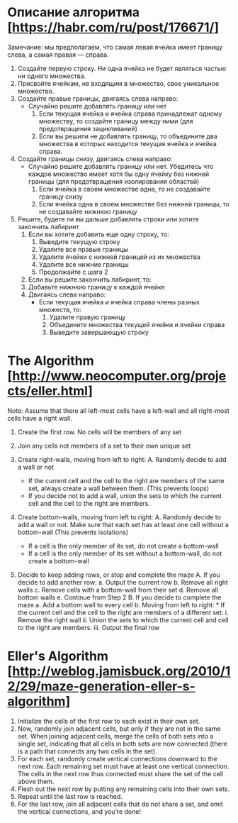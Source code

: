 Описание алгоритма [https://habr.com/ru/post/176671/]
==================

Замечание: мы предполагаем, что самая левая ячейка имеет границу слева, а самая правая — справа.

1. Создайте первую строку. Ни одна ячейка не будет являться частью ни одного множества.
2. Присвойте ячейкам, не входящим в множество, свое уникальное множество.
3. Создайте правые границы, двигаясь слева направо:
   * Случайно решите добавлять границу или нет
     1. Если текущая ячейка и ячейка справа принадлежат одному множеству, то создайте границу между ними (для предотвращения зацикливаний)
     2. Если вы решили не добавлять границу, то объедините два множества в которых находится текущая ячейка и ячейка справа.
4. Создайте границы снизу, двигаясь слева направо:
   * Случайно решите добавлять границу или нет. Убедитесь что каждое множество имеет хотя бы одну ячейку без нижней границы (для предотвращения изолирования областей)
     1. Если ячейка в своем множестве одна, то не создавайте границу снизу
     2. Если ячейка одна в своем множестве без нижней границы, то не создавайте нижнюю границу
5. Решите, будете ли вы дальше добавлять строки или хотите закончить лабиринт
   1. Если вы хотите добавить еще одну строку, то:
      1. Выведите текущую строку
      2. Удалите все правые границы
      3. Удалите ячейки с нижней границей из их множества
      4. Удалите все нижние границы
      5. Продолжайте с шага 2
    2. Если вы решите закончить лабиринт, то:
      1. Добавьте нижнюю границу к каждой ячейке
      2. Двигаясь слева направо:
         * Если текущая ячейка и ячейка справа члены разных множеств, то:
           1. Удалите правую границу
           2. Объедините множества текущей ячейки и ячейки справа
           3. Выведите завершающую строку

The Algorithm [http://www.neocomputer.org/projects/eller.html]
=============
Note: Assume that there all left-most cells have a left-wall and all right-most cells have a right wall.

1. Create the first row. No cells will be members of any set

2. Join any cells not members of a set to their own unique set

3. Create right-walls, moving from left to right:
   A. Randomly decide to add a wall or not
      * If the current cell and the cell to the right are members of the same set, always create a wall between them. (This prevents loops)
      * If you decide not to add a wall, union the sets to which the current cell and the cell to the right are members.

4. Create bottom-walls, moving from left to right:
   A. Randomly decide to add a wall or not. Make sure that each set has at least one cell without a bottom-wall (This prevents isolations)
      * If a cell is the only member of its set, do not create a bottom-wall
      * If a cell is the only member of its set without a bottom-wall, do not create a bottom-wall

5. Decide to keep adding rows, or stop and complete the maze
   A. If you decide to add another row:
      a. Output the current row
      b. Remove all right walls
      c. Remove cells with a bottom-wall from their set
      d. Remove all bottom walls
      e. Continue from Step 2
   B. If you decide to complete the maze
      a. Add a bottom wall to every cell
      b. Moving from left to right:
         * If the current cell and the cell to the right are members of a different set:
           i. Remove the right wall
           ii. Union the sets to which the current cell and cell to the right are members.
           iii. Output the final row

Eller's Algorithm [http://weblog.jamisbuck.org/2010/12/29/maze-generation-eller-s-algorithm]
=================
1. Initialize the cells of the first row to each exist in their own set.
2. Now, randomly join adjacent cells, but only if they are not in the same set.
   When joining adjacent cells, merge the cells of both sets into a single set,
   indicating that all cells in both sets are now connected (there is a path
   that connects any two cells in the set).
3. For each set, randomly create vertical connections downward to the next row.
   Each remaining set must have at least one vertical connection. The cells in
   the next row thus connected must share the set of the cell above them.
4. Flesh out the next row by putting any remaining cells into their own sets.
5. Repeat until the last row is reached.
6. For the last row, join all adjacent cells that do not share a set, and omit
   the vertical connections, and you’re done!

